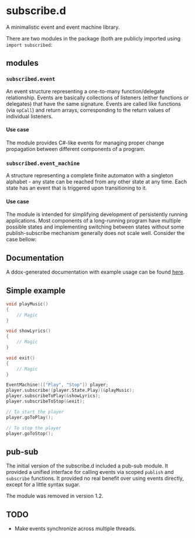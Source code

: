 # subscribe.d

A minimalistic event and event machine library.

There are two modules in the package (both are publicly imported using `import subscribed`:

## modules

### `subscribed.event`

An event structure representing a one-to-many function/delegate relationship. Events are basically collections of listeners (either functions or delegates) that have the same signature. Events are called like functions (via `opCall`) and return arrays, corresponding to the return values of individual listeners.

#### Use case

The module provides C#-like events for managing proper change propagation between different components of a program.

### `subscribed.event_machine`

A structure representing a complete finite automaton with a singleton alphabet - any state can be reached from any other state at any time. Each state has an event that is triggered upon transitioning to it.

#### Use case

The module is intended for simplifying development of persistently running applications. Most components of a long-running program have multiple possible states and implementing switching between states without some publish-subscribe mechanism generally does not scale well. Consider the case bellow:

## Documentation

A ddox-generated documentation with example usage can be found [here](http://ivasilev.net/docs/subscribed/index.html).

## Simple example

```d
void playMusic()
{
    // Magic
}

void showLyrics()
{
    // Magic
}

void exit()
{
    // Magic
}

EventMachine!(["Play", "Stop"]) player;
player.subscribe!(player.State.Play)(&playMusic);
player.subscribeToPlay(&showLyrics);
player.subscribeToStop(&exit);

// To start the player
player.goToPlay();

// To stop the player
player.goToStop();
```

## pub-sub

The initial version of the subscribe.d included a pub-sub module. It provided a unified interface for calling events via scoped `publish` and `subscribe` functions. It provided no real benefit over using events directly, except for a little syntax sugar.

The module was removed in version 1.2.

## TODO

* Make events synchronize across multiple threads.
